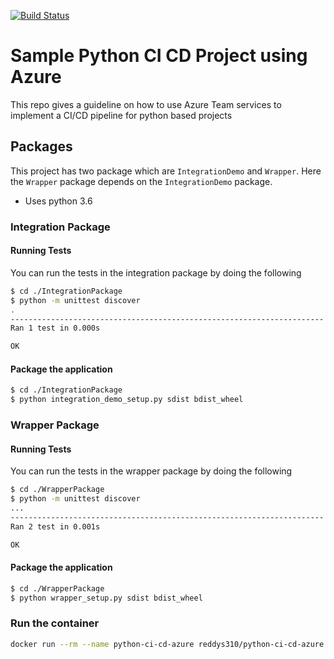 [![Build Status](https://dev.azure.com/reddyhorcrux/Dataglitter/_apis/build/status/reddy-s.python-ci-cd-azure)](https://dev.azure.com/reddyhorcrux/Dataglitter/_build/latest?definitionId=2)

# Sample Python CI CD Project using Azure

This repo gives a guideline on how to use Azure Team services to implement a CI/CD pipeline for python based projects

## Packages

This project has two package which are `IntegrationDemo` and `Wrapper`. Here the `Wrapper` package depends on the `IntegrationDemo` package.

* Uses python 3.6

### Integration Package

#### Running Tests

You can run the tests in the integration package by doing the following

```sh
$ cd ./IntegrationPackage
$ python -m unittest discover
.
----------------------------------------------------------------------
Ran 1 test in 0.000s

OK
```

#### Package the application 

```sh
$ cd ./IntegrationPackage
$ python integration_demo_setup.py sdist bdist_wheel
```

### Wrapper Package

#### Running Tests

You can run the tests in the wrapper package by doing the following

```sh
$ cd ./WrapperPackage
$ python -m unittest discover
...
----------------------------------------------------------------------
Ran 2 test in 0.001s

OK
```

#### Package the application 

```sh
$ cd ./WrapperPackage
$ python wrapper_setup.py sdist bdist_wheel
```

### Run the container

```sh
docker run --rm --name python-ci-cd-azure reddys310/python-ci-cd-azure:latest
```
